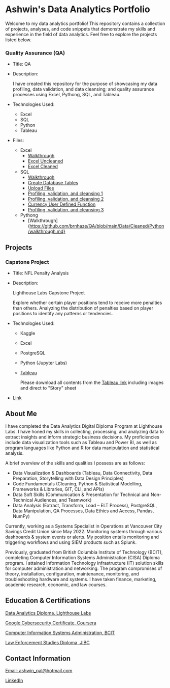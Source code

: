 # Ashwin's Data Analytics Portfolio

Welcome to my data analytics portfolio! This repository contains a collection of projects, analyses, and code snippets that demonstrate my skills and experience in the field of data analytics. Feel free to explore the projects listed below.

### Quality Assurance (QA)

- Title: QA
  
- Description:

  I have created this repository for the purpose of showcasing my data profiling, data validation, and data cleansing; and quality assurance processes using Excel, Pythong, SQL, and Tableau.
  
- Technologies Used:
  - Excel
  - SQL
  - Python
  - Tableau

- Files: 
  - Excel
    - [Walkthrough](https://github.com/brnhaze/QA/blob/main/Data/Cleaned/Excel/Cleaning_Excel.md)
    - [Excel Uncleaned](https://github.com/brnhaze/QA/blob/main/Data/Uncleaned/Disney_movies.csv)
    - [Excel Cleaned](https://github.com/brnhaze/QA/blob/main/Data/Cleaned/Excel/Disney_movies.csv)
  - SQL
    - [Walkthrough](https://github.com/brnhaze/QA/blob/main/Data/Cleaned/SQL/sql.md)
    - [Create Database Tables](https://github.com/brnhaze/QA/blob/main/Data/Cleaned/SQL/1%20Create%20dB%20and%20Table.sql)
    - [Upload Files](https://github.com/brnhaze/QA/blob/main/Data/Cleaned/SQL/2%20Upload%20FIle.sql)
    - [Profiling, validation, and cleansing 1](https://github.com/brnhaze/QA/blob/main/Data/Cleaned/SQL/3%20Quality%20Assurance.sql)
    - [Profiling, validation, and cleansing 2](https://github.com/brnhaze/QA/blob/main/Data/Cleaned/SQL/4%20Quality%20Assurance%202.sql)
    - [Currency User Defined Function](https://github.com/brnhaze/QA/blob/main/Data/Cleaned/SQL/5%20Quality%20Assurance%203.sql)
    - [Profiling, validation, and cleansing 3](https://github.com/brnhaze/QA/blob/main/Data/Cleaned/SQL/6%20Quality%20Assurance%204.sql)
  - Pythong
    - [Walkthrough](https://github.com/brnhaze/QA/blob/main/Data/Cleaned/Python/walkthrough.md}

## Projects
### Capstone Project

- Title: NFL Penalty Analysis
  
- Description:

  Lighthouse Labs Capstone Project

  Explore whether certain player positions tend to receive more penalties than others. Analyzing the distribution of penalties based on player positions to identify any patterns or tendencies.
  
- Technologies Used:
  - Kaggle
  - Excel
  - PostgreSQL
  - Python (Jupyter Labs)
  - [Tableau](https://github.com/brnhaze/capstone/tree/main/Tableau)
  
    Please download all contents from the [Tableau link](https://github.com/brnhaze/capstone/tree/main/Tableau) including images and direct to "Story" sheet

- [Link](https://github.com/brnhaze/capstone) 

## About Me

I have completed the Data Analytics Digital Diploma Program at Lighthouse Labs. I have honed my skills in collecting, processing, and analyzing data to extract insights and inform strategic business decisions. My proficiencies include data visualization tools such as Tableau and Power BI, as well as program languages like Python and R for data manipulation and statistical analysis.

A brief overview of the skills and qualities I possess are as follows:
- Data Visualization & Dashboards (Tableau, Data Connectivity, Data Preparation, Storytelling with Data Design Principles)
- Code Fundamentals (Cleaning, Python & Statistical Modelling, Frameworks & Libraries, GIT, CLI, and APIs)
- Data Soft Skills (Communication & Presentation for Technical and Non-Technical Audiences, and Teamwork)
- Data Analysis (Extract, Transform, Load – ELT Process), PostgreSQL, Data Manipulation, QA Processes, Data Ethics and Access, Pandas, NumPy)

Currently, working as a Systems Specialist in Operations at Vancouver City Savings Credit Union since May 2022. Monitoring systems through various dashboards & system events or alerts. My position entails monitoring and triggering workflows and using SIEM products such as Splunk.

Previously, graduated from British Columbia Institute of Technology (BCIT), completing Computer Information Systems Administration (CISA) Diploma program. I attained Information Technology infrastructure (IT) solution skills for computer administration and networking. The program compromises of theory, installation, configuration, maintenance, monitoring, and troubleshooting hardware and systems. I have taken finance, marketing, academic research, economic, and law courses.

## Education & Certifications

  [Data Analytics Diploma, Lighthouse Labs](https://drive.google.com/file/d/1qZi7_tKmb5kzElikBvMGAhvracI2biPU/view)

  [Google Cybersecurity Certificate, Coursera](https://www.coursera.org/account/accomplishments/specialization/certificate/8LYTW9YMBCWP)

  [Computer Information Systems Administration, BCIT](https://drive.google.com/file/d/1nBbuoL2uJSxZW7VFi127-Ve5jHlG9nW1/view?usp=sharing)

  [Law Enforcement Studies Diploma, JIBC](https://drive.google.com/file/d/1_-KxEw3X4hKcqmvhLuSRbENABqgnv3M4/view?usp=sharing)

## Contact Information

  [Email: ashwin_pal@hotmail.com](mailto:ashwin_pal@hotmail.com)
  
  [LinkedIn](https://www.linkedin.com/in/ashwin-4609332a/)
